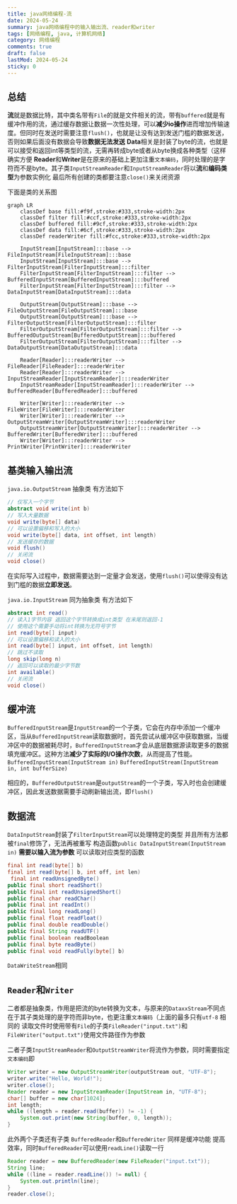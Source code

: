 ```yaml
---
title: java网络编程-流
date: 2024-05-24
summary: java网络编程中的输入输出流、reader和writer
tags: [网络编程, java, 计算机网络]
category: 网络编程
comments: true
draft: false
lastMod: 2024-05-24
sticky: 0
---
```


## 总结

**流**就是数据比特，其中类名带有`File`的就是文件相关的流，带有`buffered`就是有缓冲作用的流，通过缓存数据让数据一次性处理，可以**减少io操作**进而增加传输速度。但同时在发送时需要注意`flush()`，也就是让没有达到发送门槛的数据发送，否则如果后面没有数据会导致**数据无法发送** **Data**相关是封装了byte的流，也就是可以接受和返回int等类型的流，无需再转成byte或者从byte换成各种类型（这样确实方便
**Reader**和**Writer**是在原来的基础上更加注重`文本编码`，同时处理的是字符而不是byte。其子类`InputStreamReader`和`InputStreamReader`将以**流**和**编码类型**为参数实例化
最后所有创建的类都要注意`close()`来关闭资源

下面是类的关系图

```mermaid
graph LR
    classDef base fill:#f9f,stroke:#333,stroke-width:2px
    classDef filter fill:#ccf,stroke:#333,stroke-width:2px
    classDef buffered fill:#9cf,stroke:#333,stroke-width:2px
    classDef data fill:#6cf,stroke:#333,stroke-width:2px
    classDef readerWriter fill:#fcc,stroke:#333,stroke-width:2px

    InputStream[InputStream]:::base --> FileInputStream[FileInputStream]:::base
    InputStream[InputStream]:::base --> FilterInputStream[FilterInputStream]:::filter
    FilterInputStream[FilterInputStream]:::filter --> BufferedInputStream[BufferedInputStream]:::buffered
    FilterInputStream[FilterInputStream]:::filter --> DataInputStream[DataInputStream]:::data

    OutputStream[OutputStream]:::base --> FileOutputStream[FileOutputStream]:::base
    OutputStream[OutputStream]:::base --> FilterOutputStream[FilterOutputStream]:::filter
    FilterOutputStream[FilterOutputStream]:::filter --> BufferedOutputStream[BufferedOutputStream]:::buffered
    FilterOutputStream[FilterOutputStream]:::filter --> DataOutputStream[DataOutputStream]:::data

    Reader[Reader]:::readerWriter --> FileReader[FileReader]:::readerWriter
    Reader[Reader]:::readerWriter --> InputStreamReader[InputStreamReader]:::readerWriter
    InputStreamReader[InputStreamReader]:::readerWriter --> BufferedReader[BufferedReader]:::buffered

    Writer[Writer]:::readerWriter --> FileWriter[FileWriter]:::readerWriter
    Writer[Writer]:::readerWriter --> OutputStreamWriter[OutputStreamWriter]:::readerWriter
    OutputStreamWriter[OutputStreamWriter]:::readerWriter --> BufferedWriter[BufferedWriter]:::buffered
    Writer[Writer]:::readerWriter --> PrintWriter[PrintWriter]:::readerWriter
```

## 基类输入输出流

`java.io.OutputStream` 抽象类
有方法如下

```java
// 仅写入一个字节
abstract void write(int b)
// 写入大量数据
void write(byte[] data)
// 可以设置偏移和写入的大小
void write(byte[] data, int offset, int length)
// 发送缓存的数据
void flush()
// 关闭流
void close()
```

在实际写入过程中，数据需要达到一定量才会发送，使用`flush()`可以使得没有达到门槛的数据**立即发送**。

`java.io.InputStream` 同为抽象类
有方法如下

```java
abstract int read()
// 读入1字节内容 返回这个字节转换成int类型 在末尾则返回-1
// 使用这个需要手动将int转换为无符号字节
int read(byte[] input)
// 可以设置偏移和读入的大小
int read(byte[] input, int offset, int length)
// 跳过不读取
long skip(long n)
// 返回可以读取的最少字节数
int available()
// 关闭流
void close()
```

## 缓冲流

`BufferedInputStream`是`InputStream`的一个子类，它会在内存中添加一个缓冲区，当从`BufferedInputStream`读取数据时，首先尝试从缓冲区中获取数据，当缓冲区中的数据被耗尽时，`BufferedInputStream`才会从底层数据源读取更多的数据填充缓冲区。这种方法**减少了实际的I/O操作次数**，从而提高了性能。
`BufferedInputStream(InputStream in)`
`BufferedInputStream(InputStream in, int bufferSize)`

相应的，`BufferedOutputStream`是`outputStream`的一个子类，写入时也会创建缓冲区，因此发送数据需要手动刷新输出流，即`flush()`

## 数据流

`DataInputStream`封装了`FilterInputStream`可以处理特定的类型
并且所有方法都被`final`修饰了，无法再被重写
构造函数`public DataInputStream(InputStream in)` **需要以输入流为参数**
可以读取对应类型的函数

```java
final int read(byte[] b)
final int read(byte[] b, int off, int len)
 final int readUnsignedByte()
public final short readShort()
public final int readUnsignedShort()
public final char readChar()
public final int readInt()
public final long readLong()
public final float readFloat()
public final double readDouble()
public final String readUTF()
public final boolean readBoolean
public final byte readByte()
public final void readFully(byte[] b)
```

`DataWriteStream`相同

## `Reader`和`Writer`

二者都是抽象类，作用是把流的byte转换为文本，与原来的`DataxxStream`不同点在于其子类处理的是字符而非byte，也更注重`文本编码`（上面的最多只有`utf-8`
相同的
读取文件时使用带有`File`的子类`FileReader("input.txt")`和`FileWriter("output.txt")`使用文件路径作为参数

二者子类`InputStreamReader`和`OutputStreamWriter`将流作为参数，同时需要指定`文本编码`即

```java
Writer writer = new OutputStreamWriter(outputStream out, "UTF-8");
writer.write("Hello, World!");
writer.close();
Reader reader = new InputStreamReader(InputStream in, "UTF-8");
char[] buffer = new char[1024];
int length;
while ((length = reader.read(buffer)) != -1) {
    System.out.print(new String(buffer, 0, length));
}
```

此外两个子类还有子类 `BufferedReader`和`BufferedWriter` 同样是缓冲功能 提高效率，同时`BufferedReader`可以使用`readLine()`读取一行

```java
Reader reader = new BufferedReader(new FileReader("input.txt"));
String line;
while ((line = reader.readLine()) != null) {
    System.out.println(line);
}
reader.close();
```

